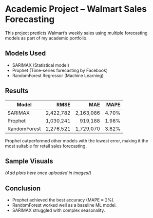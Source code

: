 # Academic Project – Walmart Sales Forecasting

This project predicts Walmart’s weekly sales using multiple forecasting models as part of my academic portfolio.  

## Models Used
- SARIMAX (Statistical model)
- Prophet (Time-series forecasting by Facebook)
- RandomForest Regressor (Machine Learning)

## Results

| Model        | RMSE       | MAE        | MAPE   |
|--------------|-----------:|-----------:|-------:|
| SARIMAX      | 2,422,782  | 2,163,086  | 4.70%  |
| Prophet      | 1,030,241  |   919,188  | 1.98%  |
| RandomForest | 2,276,521  | 1,729,070  | 3.82%  |

Prophet outperformed other models with the lowest error, making it the most suitable for retail sales forecasting.

## Sample Visuals
*(Add plots here once uploaded in images/)*

## Conclusion
- Prophet achieved the best accuracy (MAPE ≈ 2%).  
- RandomForest worked well as a baseline ML model.  
- SARIMAX struggled with complex seasonality.  

